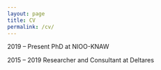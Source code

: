 ```yaml
---
layout: page
title: CV
permalink: /cv/
---
```


2019 – Present
    PhD at NIOO-KNAW

2015 – 2019
    Researcher and Consultant at Deltares
